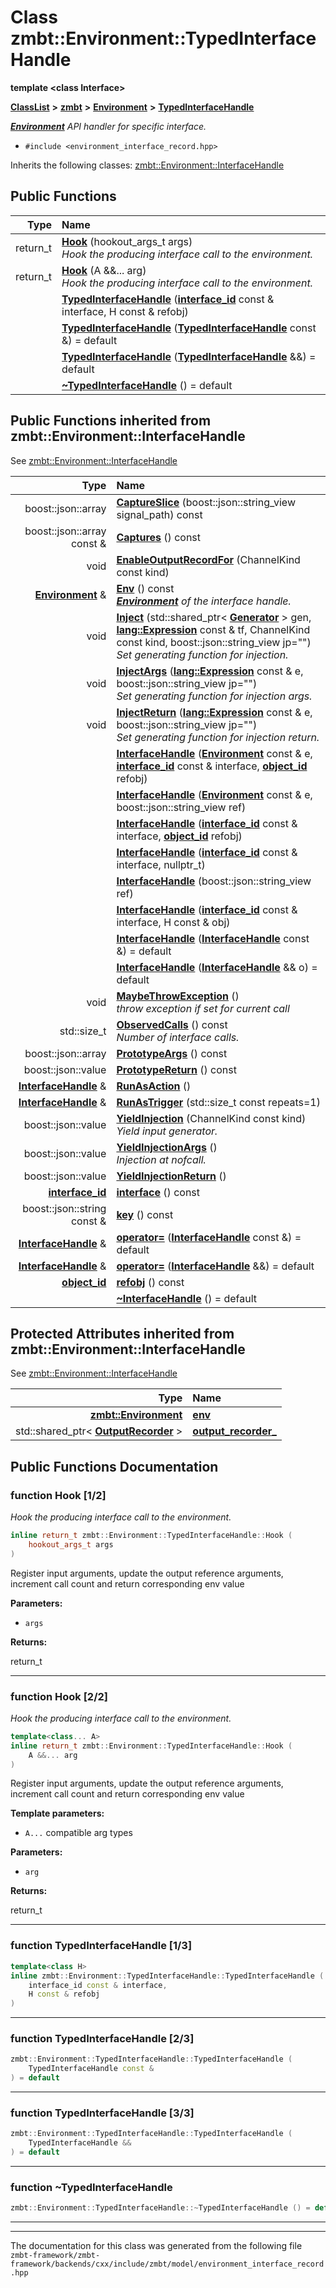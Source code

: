

# Class zmbt::Environment::TypedInterfaceHandle

**template &lt;class Interface&gt;**



[**ClassList**](annotated.md) **>** [**zmbt**](namespacezmbt.md) **>** [**Environment**](classzmbt_1_1Environment.md) **>** [**TypedInterfaceHandle**](classzmbt_1_1Environment_1_1TypedInterfaceHandle.md)



[_**Environment**_](classzmbt_1_1Environment.md) _API handler for specific interface._

* `#include <environment_interface_record.hpp>`



Inherits the following classes: [zmbt::Environment::InterfaceHandle](classzmbt_1_1Environment_1_1InterfaceHandle.md)






















































## Public Functions

| Type | Name |
| ---: | :--- |
|  return\_t | [**Hook**](#function-hook-12) (hookout\_args\_t args) <br>_Hook the producing interface call to the environment._  |
|  return\_t | [**Hook**](#function-hook-22) (A &&... arg) <br>_Hook the producing interface call to the environment._  |
|   | [**TypedInterfaceHandle**](#function-typedinterfacehandle-13) ([**interface\_id**](classzmbt_1_1interface__id.md) const & interface, H const & refobj) <br> |
|   | [**TypedInterfaceHandle**](#function-typedinterfacehandle-23) ([**TypedInterfaceHandle**](classzmbt_1_1Environment_1_1TypedInterfaceHandle.md) const &) = default<br> |
|   | [**TypedInterfaceHandle**](#function-typedinterfacehandle-33) ([**TypedInterfaceHandle**](classzmbt_1_1Environment_1_1TypedInterfaceHandle.md) &&) = default<br> |
|   | [**~TypedInterfaceHandle**](#function-typedinterfacehandle) () = default<br> |


## Public Functions inherited from zmbt::Environment::InterfaceHandle

See [zmbt::Environment::InterfaceHandle](classzmbt_1_1Environment_1_1InterfaceHandle.md)

| Type | Name |
| ---: | :--- |
|  boost::json::array | [**CaptureSlice**](classzmbt_1_1Environment_1_1InterfaceHandle.md#function-captureslice) (boost::json::string\_view signal\_path) const<br> |
|  boost::json::array const & | [**Captures**](classzmbt_1_1Environment_1_1InterfaceHandle.md#function-captures) () const<br> |
|  void | [**EnableOutputRecordFor**](classzmbt_1_1Environment_1_1InterfaceHandle.md#function-enableoutputrecordfor) (ChannelKind const kind) <br> |
|  [**Environment**](classzmbt_1_1Environment.md) & | [**Env**](classzmbt_1_1Environment_1_1InterfaceHandle.md#function-env) () const<br>[_**Environment**_](classzmbt_1_1Environment.md) _of the interface handle._ |
|  void | [**Inject**](classzmbt_1_1Environment_1_1InterfaceHandle.md#function-inject) (std::shared\_ptr&lt; [**Generator**](classzmbt_1_1Generator.md) &gt; gen, [**lang::Expression**](classzmbt_1_1lang_1_1Expression.md) const & tf, ChannelKind const kind, boost::json::string\_view jp="") <br>_Set generating function for injection._  |
|  void | [**InjectArgs**](classzmbt_1_1Environment_1_1InterfaceHandle.md#function-injectargs) ([**lang::Expression**](classzmbt_1_1lang_1_1Expression.md) const & e, boost::json::string\_view jp="") <br>_Set generating function for injection args._  |
|  void | [**InjectReturn**](classzmbt_1_1Environment_1_1InterfaceHandle.md#function-injectreturn) ([**lang::Expression**](classzmbt_1_1lang_1_1Expression.md) const & e, boost::json::string\_view jp="") <br>_Set generating function for injection return._  |
|   | [**InterfaceHandle**](classzmbt_1_1Environment_1_1InterfaceHandle.md#function-interfacehandle-18) ([**Environment**](classzmbt_1_1Environment.md) const & e, [**interface\_id**](classzmbt_1_1interface__id.md) const & interface, [**object\_id**](classzmbt_1_1object__id.md) refobj) <br> |
|   | [**InterfaceHandle**](classzmbt_1_1Environment_1_1InterfaceHandle.md#function-interfacehandle-28) ([**Environment**](classzmbt_1_1Environment.md) const & e, boost::json::string\_view ref) <br> |
|   | [**InterfaceHandle**](classzmbt_1_1Environment_1_1InterfaceHandle.md#function-interfacehandle-38) ([**interface\_id**](classzmbt_1_1interface__id.md) const & interface, [**object\_id**](classzmbt_1_1object__id.md) refobj) <br> |
|   | [**InterfaceHandle**](classzmbt_1_1Environment_1_1InterfaceHandle.md#function-interfacehandle-48) ([**interface\_id**](classzmbt_1_1interface__id.md) const & interface, nullptr\_t) <br> |
|   | [**InterfaceHandle**](classzmbt_1_1Environment_1_1InterfaceHandle.md#function-interfacehandle-58) (boost::json::string\_view ref) <br> |
|   | [**InterfaceHandle**](classzmbt_1_1Environment_1_1InterfaceHandle.md#function-interfacehandle-68) ([**interface\_id**](classzmbt_1_1interface__id.md) const & interface, H const & obj) <br> |
|   | [**InterfaceHandle**](classzmbt_1_1Environment_1_1InterfaceHandle.md#function-interfacehandle-78) ([**InterfaceHandle**](classzmbt_1_1Environment_1_1InterfaceHandle.md) const &) = default<br> |
|   | [**InterfaceHandle**](classzmbt_1_1Environment_1_1InterfaceHandle.md#function-interfacehandle-88) ([**InterfaceHandle**](classzmbt_1_1Environment_1_1InterfaceHandle.md) && o) = default<br> |
|  void | [**MaybeThrowException**](classzmbt_1_1Environment_1_1InterfaceHandle.md#function-maybethrowexception) () <br>_throw exception if set for current call_  |
|  std::size\_t | [**ObservedCalls**](classzmbt_1_1Environment_1_1InterfaceHandle.md#function-observedcalls) () const<br>_Number of interface calls._  |
|  boost::json::array | [**PrototypeArgs**](classzmbt_1_1Environment_1_1InterfaceHandle.md#function-prototypeargs) () const<br> |
|  boost::json::value | [**PrototypeReturn**](classzmbt_1_1Environment_1_1InterfaceHandle.md#function-prototypereturn) () const<br> |
|  [**InterfaceHandle**](classzmbt_1_1Environment_1_1InterfaceHandle.md) & | [**RunAsAction**](classzmbt_1_1Environment_1_1InterfaceHandle.md#function-runasaction) () <br> |
|  [**InterfaceHandle**](classzmbt_1_1Environment_1_1InterfaceHandle.md) & | [**RunAsTrigger**](classzmbt_1_1Environment_1_1InterfaceHandle.md#function-runastrigger) (std::size\_t const repeats=1) <br> |
|  boost::json::value | [**YieldInjection**](classzmbt_1_1Environment_1_1InterfaceHandle.md#function-yieldinjection) (ChannelKind const kind) <br>_Yield input generator._  |
|  boost::json::value | [**YieldInjectionArgs**](classzmbt_1_1Environment_1_1InterfaceHandle.md#function-yieldinjectionargs) () <br>_Injection at nofcall._  |
|  boost::json::value | [**YieldInjectionReturn**](classzmbt_1_1Environment_1_1InterfaceHandle.md#function-yieldinjectionreturn) () <br> |
|  [**interface\_id**](classzmbt_1_1interface__id.md) | [**interface**](classzmbt_1_1Environment_1_1InterfaceHandle.md#function-interface) () const<br> |
|  boost::json::string const & | [**key**](classzmbt_1_1Environment_1_1InterfaceHandle.md#function-key) () const<br> |
|  [**InterfaceHandle**](classzmbt_1_1Environment_1_1InterfaceHandle.md) & | [**operator=**](classzmbt_1_1Environment_1_1InterfaceHandle.md#function-operator) ([**InterfaceHandle**](classzmbt_1_1Environment_1_1InterfaceHandle.md) const &) = default<br> |
|  [**InterfaceHandle**](classzmbt_1_1Environment_1_1InterfaceHandle.md) & | [**operator=**](classzmbt_1_1Environment_1_1InterfaceHandle.md#function-operator_1) ([**InterfaceHandle**](classzmbt_1_1Environment_1_1InterfaceHandle.md) &&) = default<br> |
|  [**object\_id**](classzmbt_1_1object__id.md) | [**refobj**](classzmbt_1_1Environment_1_1InterfaceHandle.md#function-refobj) () const<br> |
|   | [**~InterfaceHandle**](classzmbt_1_1Environment_1_1InterfaceHandle.md#function-interfacehandle) () = default<br> |
















## Protected Attributes inherited from zmbt::Environment::InterfaceHandle

See [zmbt::Environment::InterfaceHandle](classzmbt_1_1Environment_1_1InterfaceHandle.md)

| Type | Name |
| ---: | :--- |
|  [**zmbt::Environment**](classzmbt_1_1Environment.md) | [**env**](classzmbt_1_1Environment_1_1InterfaceHandle.md#variable-env)  <br> |
|  std::shared\_ptr&lt; [**OutputRecorder**](classzmbt_1_1OutputRecorder.md) &gt; | [**output\_recorder\_**](classzmbt_1_1Environment_1_1InterfaceHandle.md#variable-output_recorder_)  <br> |






































## Public Functions Documentation




### function Hook [1/2]

_Hook the producing interface call to the environment._ 
```C++
inline return_t zmbt::Environment::TypedInterfaceHandle::Hook (
    hookout_args_t args
) 
```



Register input arguments, update the output reference arguments, increment call count and return corresponding env value




**Parameters:**


* `args` 



**Returns:**

return\_t 





        

<hr>



### function Hook [2/2]

_Hook the producing interface call to the environment._ 
```C++
template<class... A>
inline return_t zmbt::Environment::TypedInterfaceHandle::Hook (
    A &&... arg
) 
```



Register input arguments, update the output reference arguments, increment call count and return corresponding env value




**Template parameters:**


* `A...` compatible arg types 



**Parameters:**


* `arg` 



**Returns:**

return\_t 





        

<hr>



### function TypedInterfaceHandle [1/3]

```C++
template<class H>
inline zmbt::Environment::TypedInterfaceHandle::TypedInterfaceHandle (
    interface_id const & interface,
    H const & refobj
) 
```




<hr>



### function TypedInterfaceHandle [2/3]

```C++
zmbt::Environment::TypedInterfaceHandle::TypedInterfaceHandle (
    TypedInterfaceHandle const &
) = default
```




<hr>



### function TypedInterfaceHandle [3/3]

```C++
zmbt::Environment::TypedInterfaceHandle::TypedInterfaceHandle (
    TypedInterfaceHandle &&
) = default
```




<hr>



### function ~TypedInterfaceHandle 

```C++
zmbt::Environment::TypedInterfaceHandle::~TypedInterfaceHandle () = default
```




<hr>

------------------------------
The documentation for this class was generated from the following file `zmbt-framework/zmbt-framework/backends/cxx/include/zmbt/model/environment_interface_record.hpp`

